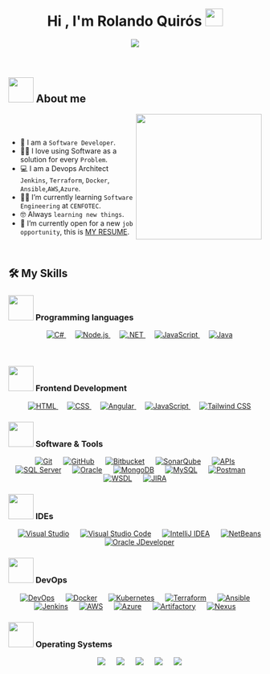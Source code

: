 <h1 align="center">Hi , I'm Rolando Quirós <img src="https://media.giphy.com/media/hvRJCLFzcasrR4ia7z/giphy.gif" width="35"></h1>
<p align="center">
  <a href="https://github.com/DenverCoder1/readme-typing-svg"><img src="https://readme-typing-svg.herokuapp.com?font=Time+New+Roman&color=%23C8BE25&size=25&center=true&vCenter=true&width=600&height=100&lines=Software+Engineer;Computer+Science+Student;Devops Architect;Always+learning+new+things"></a>
</p>


<br>



	
## <picture><img src = "https://github.com/7oSkaaa/7oSkaaa/blob/main/Images/about_me.gif?raw=true" width = 50px></picture> About me

<picture> <img align="right" src="https://github.com/7oSkaaa/7oSkaaa/blob/main/Images/Right_Side.gif?raw=true" width = 250px></picture>

<br><br>

- :school: I am a `Software Developer`.
- :technologist: I love using Software as a solution for every `Problem`.
- :computer: I am a Devops Architect `Jenkins`, `Terraform`, `Docker`, `Ansible`,`AWS`,`Azure`.
- :student: I’m currently learning `Software Engineering` at `CENFOTEC`.
- :nerd_face: Always `learning new things`.
- :thinking: I’m currently open for a new `job opportunity`, this is [MY RESUME](https://www.linkedin.com/in/rolando-quir%C3%B3s-artavia-a90599212/).
<br>

## 🛠️ My Skills

### <picture> <img src = "https://github.com/7oSkaaa/7oSkaaa/blob/main/Images/Programming_Languages.gif?raw=true" width = 50px>  </picture> Programming languages

<p align="center"> 
  &emsp;
  <a href="https://docs.microsoft.com/en-us/dotnet/csharp/" target="_blank"> 
  	<img alt="C#" src="https://img.shields.io/badge/C%23%20-%23239120.svg?style=plastic&logo=c-sharp&logoColor=white">
  </a>
  &emsp;
  <a href="https://nodejs.org/" target="_blank"> 
  	<img alt="Node.js" src="https://img.shields.io/badge/Node.js%20-%23339933.svg?style=plastic&logo=node.js&logoColor=white">
  </a>
  &emsp;
  <a href="https://dotnet.microsoft.com/" target="_blank"> 
  	<img alt=".NET" src="https://img.shields.io/badge/.NET%20-%23512BD4.svg?style=plastic&logo=.net&logoColor=white">
  </a>
  &emsp;
  <a href="https://developer.mozilla.org/en-US/docs/Web/JavaScript" target="_blank"> 
     <img alt="JavaScript" src="https://img.shields.io/badge/JavaScript%20-%23F7DF1E.svg?style=plastic&logo=javascript&logoColor=black">
   </a>
&emsp;
<a href="https://www.oracle.com/java/" target="_blank"> 
  <img alt="Java" src="https://img.shields.io/badge/Java%20-%23EC2025.svg?style=plastic&logo=java&logoColor=white">
</a>

  &emsp;
</p>

### <picture> <img src = "https://github.com/7oSkaaa/7oSkaaa/blob/main/Images/Front_End.gif?raw=true" width = 50px>  </picture> Frontend Development
<p align="center"> 
  &emsp; 
  <a href="https://www.w3.org/html/" target="_blank"> 
   <img alt="HTML" src="https://img.shields.io/badge/HTML5%20-%23E34F26.svg?style=plastic&logo=html5&logoColor=white">
  </a>   
  &emsp;
  <a href="https://www.w3schools.com/css/" target="_blank">
    <img alt="CSS" src="https://img.shields.io/badge/CSS%20-%231572B6.svg?style=plastic&logo=css3&logoColor=white">
  </a> 
&emsp;
<a href="https://angular.io/" target="_blank"> 
  <img alt="Angular" src="https://img.shields.io/badge/Angular-%23DD0031.svg?style=plastic&logo=angular&logoColor=white">
</a>
  &emsp;
  <a href="https://developer.mozilla.org/en-US/docs/Web/JavaScript" target="_blank"> 
     <img alt="JavaScript" src="https://img.shields.io/badge/JavaScript%20-%23F7DF1E.svg?style=plastic&logo=javascript&logoColor=black">
   </a>
&emsp;
<a href="https://tailwindcss.com/" target="_blank"> 
  <img alt="Tailwind CSS" src="https://img.shields.io/badge/Tailwind%20CSS%20-%2338B2AC.svg?style=plastic&logo=tailwind-css&logoColor=white">
</a>

</p>

### <picture> <img src="https://github.com/7oSkaaa/7oSkaaa/blob/main/Images/Software_Tools.gif?raw=true" width="50px"> </picture> Software & Tools

<p align="center">
  &emsp;
    <a href="#"><img alt="Git" src="https://img.shields.io/badge/Git%20-%23F05033.svg?style=plastic&logo=git&logoColor=white"></a>
  &emsp;
    <a href="#"><img alt="GitHub" src="https://img.shields.io/badge/github-%23181717.svg?style=plastic&logo=github&logoColor=white"></a>
  &emsp;
    <a href="#"><img alt="Bitbucket" src="https://img.shields.io/badge/Bitbucket-%230047B3.svg?style=plastic&logo=bitbucket&logoColor=white"></a>
  &emsp;
    <a href="#"><img alt="SonarQube" src="https://img.shields.io/badge/SonarQube-%234E9BCD.svg?style=plastic&logo=sonarqube&logoColor=white"></a>
  &emsp;
    <a href="#"><img alt="APIs" src="https://img.shields.io/badge/APIs-%23000000.svg?style=plastic&logo=api&logoColor=white"></a>
  &emsp;
    <a href="#"><img alt="SQL Server" src="https://img.shields.io/badge/SQL%20Server-%23CC2927.svg?style=plastic&logo=microsoft%20sql%20server&logoColor=white"></a>
  &emsp;
    <a href="#"><img alt="Oracle" src="https://img.shields.io/badge/Oracle-%23F80000.svg?style=plastic&logo=oracle&logoColor=white"></a>
  &emsp;
    <a href="#"><img alt="MongoDB" src="https://img.shields.io/badge/MongoDB-%234DB33D.svg?style=plastic&logo=mongodb&logoColor=white"></a>
  &emsp;
    <a href="#"><img alt="MySQL" src="https://img.shields.io/badge/MySQL-%234479A1.svg?style=plastic&logo=mysql&logoColor=white"></a>
  &emsp;
    <a href="#"><img alt="Postman" src="https://img.shields.io/badge/Postman-%23FF6C37.svg?style=plastic&logo=postman&logoColor=white"></a>
  &emsp;
    <a href="#"><img alt="WSDL" src="https://img.shields.io/badge/WSDL-%2300BFFF.svg?style=plastic&logo=wsdl&logoColor=white"></a>
  &emsp;
    <a href="#"><img alt="JIRA" src="https://img.shields.io/badge/JIRA-%230A84FF.svg?style=plastic&logo=jira&logoColor=white"></a>
</p>


### <picture> <img src="https://github.com/7oSkaaa/7oSkaaa/blob/main/Images/IDEs.gif?raw=true" width="50px"> </picture> IDEs

<p align="center">
  &emsp;
    <a href="#"><img alt="Visual Studio" src="https://img.shields.io/badge/Visual%20Studio-5C2D91.svg?style=plastic&logo=visual-studio&logoColor=white"></a>
  &emsp;
    <a href="#"><img alt="Visual Studio Code" src="https://img.shields.io/badge/Visual%20Studio%20Code-0078d7.svg?style=plastic&logo=visual-studio-code&logoColor=white"></a>
  &emsp;
    <a href="#"><img alt="IntelliJ IDEA" src="https://img.shields.io/badge/IntelliJ%20IDEA-%23000000.svg?style=plastic&logo=intellij-idea&logoColor=white" /></a>
  &emsp;
    <a href="#"><img alt="NetBeans" src="https://img.shields.io/badge/NetBeans-%231B6AC6.svg?&style=plastic&logo=apache-netbeans-ide&logoColor=white" /></a>
  &emsp;
    <a href="#"><img alt="Oracle JDeveloper" src="https://img.shields.io/badge/Oracle%20JDeveloper-%23FF0000.svg?&style=plastic&logo=oracle&logoColor=white" /></a>
</p>
 
### <picture> <img src="https://miro.medium.com/v2/resize:fit:1358/1*xpBuOfOAQ4J8D1vAyncmbg.gif?raw=true" width="50px"> </picture> DevOps

<p align="center">
  &emsp;
    <a href="#"><img alt="DevOps" src="https://img.shields.io/badge/DevOps-%23017B96.svg?style=plastic&logo=devops&logoColor=white" /></a>
  &emsp;
    <a href="#"><img alt="Docker" src="https://img.shields.io/badge/Docker-%232496ED.svg?style=plastic&logo=docker&logoColor=white" /></a>
  &emsp;
    <a href="#"><img alt="Kubernetes" src="https://img.shields.io/badge/Kubernetes-%23326CE5.svg?style=plastic&logo=kubernetes&logoColor=white" /></a>
  &emsp;
    <a href="#"><img alt="Terraform" src="https://img.shields.io/badge/Terraform-%235C4EE3.svg?style=plastic&logo=terraform&logoColor=white" /></a>
  &emsp;
    <a href="#"><img alt="Ansible" src="https://img.shields.io/badge/Ansible-%232662CC.svg?style=plastic&logo=ansible&logoColor=white" /></a>
  &emsp;
    <a href="#"><img alt="Jenkins" src="https://img.shields.io/badge/Jenkins-%23D24939.svg?style=plastic&logo=jenkins&logoColor=white" /></a>
  &emsp;
    <a href="#"><img alt="AWS" src="https://img.shields.io/badge/AWS-%23232F3E.svg?style=plastic&logo=amazon-aws&logoColor=white" /></a>
  &emsp;
    <a href="#"><img alt="Azure" src="https://img.shields.io/badge/Azure-%230072C6.svg?style=plastic&logo=microsoft-azure&logoColor=white" /></a>
  &emsp;
    <a href="#"><img alt="Artifactory" src="https://img.shields.io/badge/Artifactory-%23000000.svg?style=plastic&logo=jfrog&logoColor=white" /></a>
  &emsp;
    <a href="#"><img alt="Nexus" src="https://img.shields.io/badge/Nexus-%23D62828.svg?style=plastic&logo=sonatype&logoColor=white" /></a>
</p>


### <picture> <img src="https://github.com/7oSkaaa/7oSkaaa/blob/main/Images/OS.gif?raw=true" width="50px"> </picture> Operating Systems

<p align="center">
  &emsp;
    <a href="#"><img src="https://img.shields.io/badge/Windows-0078D6?style=plastic&logo=windows&logoColor=white"></a>
  &emsp;
    <a href="#"><img src="https://img.shields.io/badge/Linux-FCC624?style=plastic&logo=linux&logoColor=black"></a>
  &emsp;
    <a href="#"><img src="https://img.shields.io/badge/Oracle-F80000?style=plastic&logo=oracle&logoColor=white"></a>
  &emsp;
    <a href="#"><img src="https://img.shields.io/badge/CentOS-262577?style=plastic&logo=centos&logoColor=white"></a>
  &emsp;
    <a href="#"><img src="https://img.shields.io/badge/Ubuntu-E95420?style=plastic&logo=ubuntu&logoColor=white"></a>
</p>

